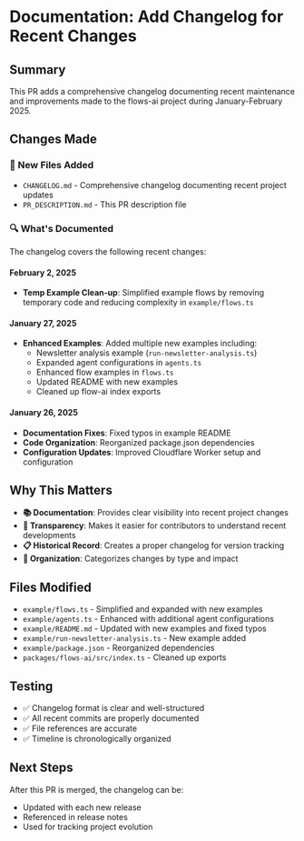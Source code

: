 # Documentation: Add Changelog for Recent Changes

## Summary

This PR adds a comprehensive changelog documenting recent maintenance and improvements made to the flows-ai project during January-February 2025.

## Changes Made

### 📄 New Files Added
- `CHANGELOG.md` - Comprehensive changelog documenting recent project updates
- `PR_DESCRIPTION.md` - This PR description file

### 🔍 What's Documented

The changelog covers the following recent changes:

#### February 2, 2025
- **Temp Example Clean-up**: Simplified example flows by removing temporary code and reducing complexity in `example/flows.ts`

#### January 27, 2025
- **Enhanced Examples**: Added multiple new examples including:
  - Newsletter analysis example (`run-newsletter-analysis.ts`)
  - Expanded agent configurations in `agents.ts`
  - Enhanced flow examples in `flows.ts`
  - Updated README with new examples
  - Cleaned up flow-ai index exports

#### January 26, 2025
- **Documentation Fixes**: Fixed typos in example README
- **Code Organization**: Reorganized package.json dependencies
- **Configuration Updates**: Improved Cloudflare Worker setup and configuration

## Why This Matters

- **📚 Documentation**: Provides clear visibility into recent project changes
- **🔄 Transparency**: Makes it easier for contributors to understand recent developments
- **📋 Historical Record**: Creates a proper changelog for version tracking
- **🎯 Organization**: Categorizes changes by type and impact

## Files Modified

- `example/flows.ts` - Simplified and expanded with new examples
- `example/agents.ts` - Enhanced with additional agent configurations
- `example/README.md` - Updated with new examples and fixed typos
- `example/run-newsletter-analysis.ts` - New example added
- `example/package.json` - Reorganized dependencies
- `packages/flows-ai/src/index.ts` - Cleaned up exports

## Testing

- ✅ Changelog format is clear and well-structured
- ✅ All recent commits are properly documented
- ✅ File references are accurate
- ✅ Timeline is chronologically organized

## Next Steps

After this PR is merged, the changelog can be:
- Updated with each new release
- Referenced in release notes
- Used for tracking project evolution